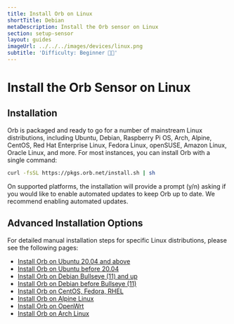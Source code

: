 ```yaml
---
title: Install Orb on Linux
shortTitle: Debian
metaDescription: Install the Orb sensor on Linux
section: setup-sensor
layout: guides
imageUrl: ../../../images/devices/linux.png
subtitle: 'Difficulty: Beginner 🧑‍💻'
---
```


# Install the Orb Sensor on Linux

## Installation

Orb is packaged and ready to go for a number of mainstream Linux distributions, including Ubuntu, Debian, Raspberry Pi OS, Arch, Alpine, CentOS, Red Hat Enterprise Linux, Fedora Linux, openSUSE, Amazon Linux, Oracle Linux, and more. For most instances, you can install Orb with a single command:

```bash
curl -fsSL https://pkgs.orb.net/install.sh | sh
```

On supported platforms, the installation will provide a prompt (y/n) asking if you would like to enable automated updates to keep Orb up to date. We recommend enabling automated updates.

## Advanced Installation Options

For detailed manual installation steps for specific Linux distributions, please see the following pages:

- [Install Orb on Ubuntu 20.04 and above](/docs/setup-sensor/linux/ubuntu-2004-up.md)
- [Install Orb on Ubuntu before 20.04](/docs/setup-sensor/linux/ubuntu-before-2004.md)
- [Install Orb on Debian Bullseye (11) and up](/docs/setup-sensor/linux/debian-bullseye-up.md)
- [Install Orb on Debian before Bullseye (11)](/docs/setup-sensor/linux/debian-before-bullseye.md)
- [Install Orb on CentOS, Fedora, RHEL](/docs/setup-sensor/linux/rpm-systems.md)
- [Install Orb on Alpine Linux](/docs/setup-sensor/linux/alpine.md)
- [Install Orb on OpenWrt](/docs/setup-sensor/linux/openwrt.md)
- [Install Orb on Arch Linux](/docs/setup-sensor/linux/archlinux.md)
